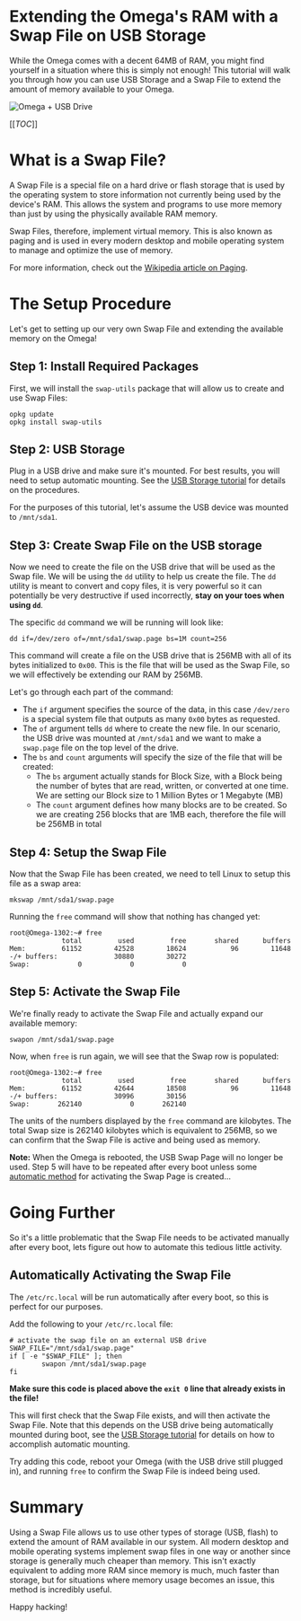 # Extending the Omega's RAM with a Swap File on USB Storage

While the Omega comes with a decent 64MB of RAM, you might find yourself in a situation where this is simply not enough! This tutorial will walk you through how you can use USB Storage and a Swap File to extend the amount of memory available to your Omega.

![Omega + USB Drive](http://i.imgur.com/MpBslLz.jpg)

[[_TOC_]]


[//]: # (What is a Swap File)

# What is a Swap File?

A Swap File is a special file on a hard drive or flash storage that is used by the operating system to store information not currently being used by the device's RAM. This allows the system and programs to use more memory than just by using the physically available RAM memory. 

Swap Files, therefore, implement virtual memory. This is also known as paging and is used in every modern desktop and mobile operating system to manage and optimize the use of memory. 

For more information, check out the [Wikipedia article on Paging](https://en.wikipedia.org/wiki/Paging).



[//]: # (The Procedure)

# The Setup Procedure

Let's get to setting up our very own Swap File and extending the available memory on the Omega!

[//]: # (Install Packages)

## Step 1: Install Required Packages

First, we will install the `swap-utils` package that will allow us to create and use Swap Files:
```
opkg update
opkg install swap-utils
```


[//]: # (Plug in USB)

## Step 2: USB Storage

Plug in a USB drive and make sure it's mounted. For best results, you will need to setup automatic mounting. See the [USB Storage tutorial](./Using-USB-Storage) for details on the procedures.

For the purposes of this tutorial, let's assume the USB device was mounted to `/mnt/sda1`.


[//]: # (Create Swap File)

## Step 3: Create Swap File on the USB storage

Now we need to create the file on the USB drive that will be used as the Swap file. We will be using the `dd` utility to help us create the file. The `dd` utility is meant to convert and copy files, it is very powerful so it can potentially be very destructive if used incorrectly, **stay on your toes when using `dd`**.

The specific `dd` command we will be running will look like:
```
dd if=/dev/zero of=/mnt/sda1/swap.page bs=1M count=256
```

This command will create a file on the USB drive that is 256MB with all of its bytes initialized to `0x00`. This is the file that will be used as the Swap File, so we will effectively be extending our RAM by 256MB. 

Let's go through each part of the command:
* The `if` argument specifies the source of the data, in this case `/dev/zero` is a special system file that outputs as many `0x00` bytes as requested.
* The `of` argument tells `dd` where to create the new file. In our scenario, the USB drive was mounted at `/mnt/sda1` and we want to make a `swap.page` file on the top level of the drive.
* The `bs` and `count` arguments will specify the size of the file that will be created:
  * The `bs` argument actually stands for Block Size, with a Block being the number of bytes that are read, written, or converted at one time. We are setting our Block size to 1 Million Bytes or 1 Megabyte (MB)
  * The `count` argument defines how many blocks are to be created. So we are creating 256 blocks that are 1MB each, therefore the file will be 256MB in total


[//]: # (Setup the Swap File)

## Step 4: Setup the Swap File

Now that the Swap File has been created, we need to tell Linux to setup this file as a swap area:
```
mkswap /mnt/sda1/swap.page
```

Running the `free` command will show that nothing has changed yet:
```
root@Omega-1302:~# free
             total         used         free       shared      buffers
Mem:         61152        42528        18624           96        11648
-/+ buffers:              30880        30272
Swap:            0            0            0
```


[//]: # (Activating the Swap File)

## Step 5: Activate the Swap File

We're finally ready to activate the Swap File and actually expand our available memory:
```
swapon /mnt/sda1/swap.page
```

Now, when `free` is run again, we will see that the Swap row is populated:
```
root@Omega-1302:~# free
             total         used         free       shared      buffers
Mem:         61152        42644        18508           96        11648
-/+ buffers:              30996        30156
Swap:       262140            0       262140
```

The units of the numbers displayed by the `free` command are kilobytes. The total Swap size is 262140 kilobytes which is equivalent to 256MB, so we can confirm that the Swap File is active and being used as memory.

**Note:** When the Omega is rebooted, the USB Swap Page will no longer be used. Step 5 will have to be repeated after every boot unless some [automatic method](#going-further_automatically-activating-the-swap-file) for activating the Swap Page is created...



[//]: # (Going Further)

# Going Further

So it's a little problematic that the Swap File needs to be activated manually after every boot, lets figure out how to automate this tedious little activity.


[//]: # (Automatically Activating the Swap File)

## Automatically Activating the Swap File

The `/etc/rc.local` will be run automatically after every boot, so this is perfect for our purposes.

Add the following to your `/etc/rc.local` file:
```
# activate the swap file on an external USB drive
SWAP_FILE="/mnt/sda1/swap.page"
if [ -e "$SWAP_FILE" ]; then
        swapon /mnt/sda1/swap.page
fi
```

**Make sure this code is placed above the `exit 0` line that already exists in the file!**

This will first check that the Swap File exists, and will then activate the Swap File. Note that this depends on the USB drive being automatically mounted during boot, see the [USB Storage tutorial](./Using-USB-Storage) for details on how to accomplish automatic mounting.

Try adding this code, reboot your Omega (with the USB drive still plugged in), and running `free` to confirm the Swap File is indeed being used.


[//]: # (Summary)

# Summary

Using a Swap File allows us to use other types of storage (USB, flash) to extend the amount of RAM available in our system. All modern desktop and mobile operating systems implement swap files in one way or another since storage is generally much cheaper than memory. This isn't exactly equivalent to adding more RAM since memory is much, much faster than storage, but for situations where memory usage becomes an issue, this method is incredibly useful. 

Happy hacking!


